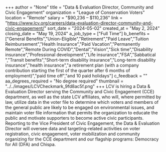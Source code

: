 +++
author = "None"
title = "Data & Evaluation Director, Community and Civic Engagement"
organization = "League of Conservation Voters"
location = "Remote"
salary = "$90,236 – $110,236"
link = "https://www.lcv.org/careers/data-evaluation-director-community-and-civic-engagement/"
sort_date = "2024-05-02"
created_at = "May 2, 2024"
closing_date = "May 19, 2024"
a_job_type = ["Full Time"]
b_benefits = ["General Benefits","Union-Eligible","Retirement","Paid Leave","Tuition Reimbursement","Health Insurance","Paid Vacation","Permanently Remote","Remote During COVID","Dental","Vision","Sick time","Disability insurance","Professional development","Life insurance","FSA","Sabbatical ","Transit benefits","Short-term disability insurance","Long-term disability insurance","health insurance","a retirement plan (with a company contribution starting the first of the quarter after 6 months of employment)","paid time off","and 10 paid holidays"]
c_feedback = ""
aa_degrees_required = "No degree required"
thumbnail = "../../images/LCVCheckmark_9fd8ac5f.png"
+++
LCV is hiring a Data & Evaluation Director serving the Community and Civic Engagement (CCE) department, as well as the state LCV affiliates, who will, where permitted by law, utilize data in the voter file to determine which voters and members of the general public are likely to be engaged on environmental issues, and maintain voter file information that permits the organization to educate the public and motivate supporters to become active civic participants. Reporting to the Vice President of Civic Engagement, the Data & Evaluation Director will oversee data and targeting-related activities on voter registration, civic engagement, voter mobilization and community organizing for the CCE department and our flagship programs: Democracy for All (DFA) and Chispa. 
